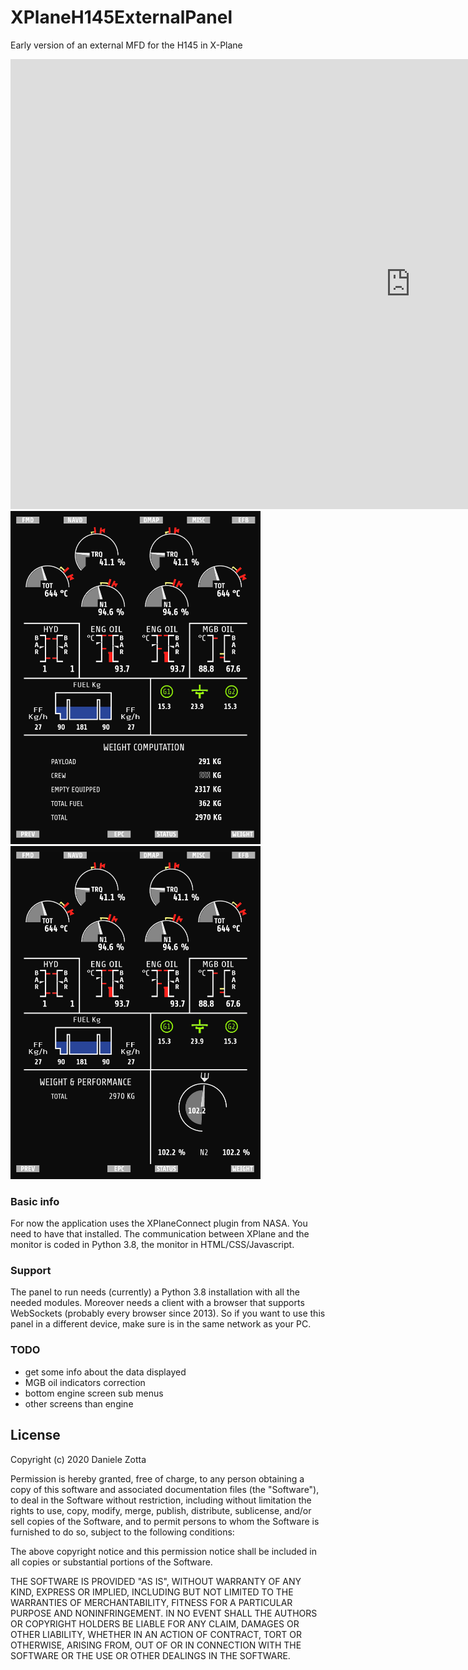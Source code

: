 # XPlaneH145ExternalPanel
Early version of an external MFD for the H145 in X-Plane

<iframe width="1280" height="720" src="https://www.youtube.com/embed/_tj4wiKTeF4" frameborder="0" allow="accelerometer; autoplay; encrypted-media; gyroscope; picture-in-picture" allowfullscreen></iframe>
<img src="examples/preview1.jpg" alt="preview" width="400px"/>
<img src="examples/preview2.jpg" alt="preview" width="400px"/>

### Basic info
For now the application uses the XPlaneConnect plugin from NASA. You need to have that installed.
The communication between XPlane and the monitor is coded in Python 3.8, the monitor in HTML/CSS/Javascript.

### Support

The panel to run needs (currently) a Python 3.8 installation with all the needed modules. Moreover needs a client with
a browser that supports WebSockets (probably every browser since 2013). So if you want to use this panel in a different 
device, make sure is in the same network as your PC.

### TODO

* get some info about the data displayed
* MGB oil indicators correction
* bottom engine screen sub menus
* other screens than engine

## License

Copyright (c) 2020 Daniele Zotta

Permission is hereby granted, free of charge, to any person obtaining a copy
of this software and associated documentation files (the "Software"), to deal
in the Software without restriction, including without limitation the rights
to use, copy, modify, merge, publish, distribute, sublicense, and/or sell
copies of the Software, and to permit persons to whom the Software is
furnished to do so, subject to the following conditions:

The above copyright notice and this permission notice shall be included in all
copies or substantial portions of the Software.

THE SOFTWARE IS PROVIDED "AS IS", WITHOUT WARRANTY OF ANY KIND, EXPRESS OR
IMPLIED, INCLUDING BUT NOT LIMITED TO THE WARRANTIES OF MERCHANTABILITY,
FITNESS FOR A PARTICULAR PURPOSE AND NONINFRINGEMENT. IN NO EVENT SHALL THE
AUTHORS OR COPYRIGHT HOLDERS BE LIABLE FOR ANY CLAIM, DAMAGES OR OTHER
LIABILITY, WHETHER IN AN ACTION OF CONTRACT, TORT OR OTHERWISE, ARISING FROM,
OUT OF OR IN CONNECTION WITH THE SOFTWARE OR THE USE OR OTHER DEALINGS IN THE
SOFTWARE.
